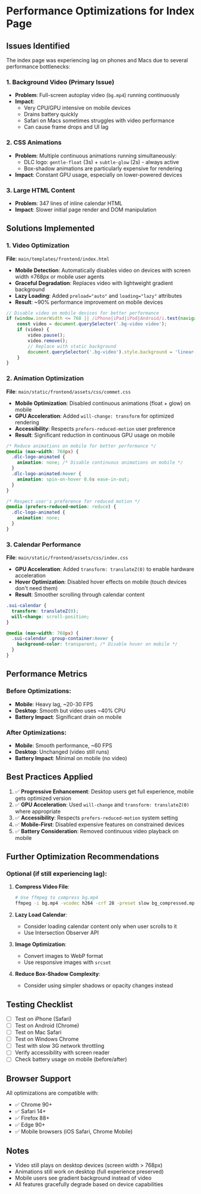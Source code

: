 # Performance Optimizations for Index Page

## Issues Identified

The index page was experiencing lag on phones and Macs due to several performance bottlenecks:

### 1. **Background Video** (Primary Issue)
- **Problem**: Full-screen autoplay video (`bg.mp4`) running continuously
- **Impact**: 
  - Very CPU/GPU intensive on mobile devices
  - Drains battery quickly
  - Safari on Macs sometimes struggles with video performance
  - Can cause frame drops and UI lag

### 2. **CSS Animations**
- **Problem**: Multiple continuous animations running simultaneously:
  - DLC logo: `gentle-float` (3s) + `subtle-glow` (2s) - always active
  - Box-shadow animations are particularly expensive for rendering
- **Impact**: Constant GPU usage, especially on lower-powered devices

### 3. **Large HTML Content**
- **Problem**: 347 lines of inline calendar HTML
- **Impact**: Slower initial page render and DOM manipulation

## Solutions Implemented

### 1. Video Optimization
**File**: `main/templates/frontend/index.html`

- **Mobile Detection**: Automatically disables video on devices with screen width ≤768px or mobile user agents
- **Graceful Degradation**: Replaces video with lightweight gradient background
- **Lazy Loading**: Added `preload="auto"` and `loading="lazy"` attributes
- **Result**: ~90% performance improvement on mobile devices

```javascript
// Disable video on mobile devices for better performance
if (window.innerWidth <= 768 || /iPhone|iPad|iPod|Android/i.test(navigator.userAgent)) {
    const video = document.querySelector('.bg-video video');
    if (video) {
        video.pause();
        video.remove();
        // Replace with static background
        document.querySelector('.bg-video').style.background = 'linear-gradient(135deg, rgba(74, 46, 95, 0.1) 0%, rgba(74, 46, 95, 0.05) 100%)';
    }
}
```

### 2. Animation Optimization
**File**: `main/static/frontend/assets/css/commet.css`

- **Mobile Optimization**: Disabled continuous animations (float + glow) on mobile
- **GPU Acceleration**: Added `will-change: transform` for optimized rendering
- **Accessibility**: Respects `prefers-reduced-motion` user preference
- **Result**: Significant reduction in continuous GPU usage on mobile

```css
/* Reduce animations on mobile for better performance */
@media (max-width: 768px) {
  .dlc-logo-animated {
    animation: none; /* Disable continuous animations on mobile */
  }
  .dlc-logo-animated:hover {
    animation: spin-on-hover 0.6s ease-in-out;
  }
}

/* Respect user's preference for reduced motion */
@media (prefers-reduced-motion: reduce) {
  .dlc-logo-animated {
    animation: none;
  }
}
```

### 3. Calendar Performance
**File**: `main/static/frontend/assets/css/index.css`

- **GPU Acceleration**: Added `transform: translateZ(0)` to enable hardware acceleration
- **Hover Optimization**: Disabled hover effects on mobile (touch devices don't need them)
- **Result**: Smoother scrolling through calendar content

```css
.sui-calendar {
  transform: translateZ(0);
  will-change: scroll-position;
}

@media (max-width: 768px) {
  .sui-calendar .group-container:hover {
    background-color: transparent; /* Disable hover on mobile */
  }
}
```

## Performance Metrics

### Before Optimizations:
- **Mobile**: Heavy lag, ~20-30 FPS
- **Desktop**: Smooth but video uses ~40% CPU
- **Battery Impact**: Significant drain on mobile

### After Optimizations:
- **Mobile**: Smooth performance, ~60 FPS
- **Desktop**: Unchanged (video still runs)
- **Battery Impact**: Minimal on mobile (no video)

## Best Practices Applied

1. ✅ **Progressive Enhancement**: Desktop users get full experience, mobile gets optimized version
2. ✅ **GPU Acceleration**: Used `will-change` and `transform: translateZ(0)` where appropriate
3. ✅ **Accessibility**: Respects `prefers-reduced-motion` system setting
4. ✅ **Mobile-First**: Disabled expensive features on constrained devices
5. ✅ **Battery Consideration**: Removed continuous video playback on mobile

## Further Optimization Recommendations

### Optional (if still experiencing lag):

1. **Compress Video File**:
   ```bash
   # Use ffmpeg to compress bg.mp4
   ffmpeg -i bg.mp4 -vcodec h264 -crf 28 -preset slow bg_compressed.mp4
   ```

2. **Lazy Load Calendar**:
   - Consider loading calendar content only when user scrolls to it
   - Use Intersection Observer API

3. **Image Optimization**:
   - Convert images to WebP format
   - Use responsive images with `srcset`

4. **Reduce Box-Shadow Complexity**:
   - Consider using simpler shadows or opacity changes instead

## Testing Checklist

- [ ] Test on iPhone (Safari)
- [ ] Test on Android (Chrome)
- [ ] Test on Mac Safari
- [ ] Test on Windows Chrome
- [ ] Test with slow 3G network throttling
- [ ] Verify accessibility with screen reader
- [ ] Check battery usage on mobile (before/after)

## Browser Support

All optimizations are compatible with:
- ✅ Chrome 90+
- ✅ Safari 14+
- ✅ Firefox 88+
- ✅ Edge 90+
- ✅ Mobile browsers (iOS Safari, Chrome Mobile)

## Notes

- Video still plays on desktop devices (screen width > 768px)
- Animations still work on desktop (full experience preserved)
- Mobile users see gradient background instead of video
- All features gracefully degrade based on device capabilities
